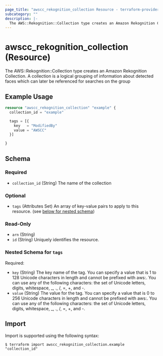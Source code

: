 ```yaml
---
page_title: "awscc_rekognition_collection Resource - terraform-provider-awscc"
subcategory: ""
description: |-
  The AWS::Rekognition::Collection type creates an Amazon Rekognition Collection. A collection is a logical grouping of information about detected faces which can later be referenced for searches on the group
---
```


# awscc_rekognition_collection (Resource)

The AWS::Rekognition::Collection type creates an Amazon Rekognition Collection. A collection is a logical grouping of information about detected faces which can later be referenced for searches on the group

## Example Usage

```terraform
resource "awscc_rekognition_collection" "example" {
  collection_id = "example"

  tags = [{
    key   = "ModifiedBy"
    value = "AWSCC"
  }]

}
```

<!-- schema generated by tfplugindocs -->
## Schema

### Required

- `collection_id` (String) The name of the collection

### Optional

- `tags` (Attributes Set) An array of key-value pairs to apply to this resource. (see [below for nested schema](#nestedatt--tags))

### Read-Only

- `arn` (String)
- `id` (String) Uniquely identifies the resource.

<a id="nestedatt--tags"></a>
### Nested Schema for `tags`

Required:

- `key` (String) The key name of the tag. You can specify a value that is 1 to 128 Unicode characters in length and cannot be prefixed with aws:. You can use any of the following characters: the set of Unicode letters, digits, whitespace, _, ., /, =, +, and -.
- `value` (String) The value for the tag. You can specify a value that is 0 to 256 Unicode characters in length and cannot be prefixed with aws:. You can use any of the following characters: the set of Unicode letters, digits, whitespace, _, ., /, =, +, and -.

## Import

Import is supported using the following syntax:

```shell
$ terraform import awscc_rekognition_collection.example "collection_id"
```